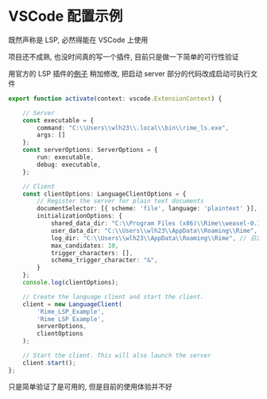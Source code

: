 # VSCode 配置示例

既然声称是 LSP, 必然得能在 VSCode 上使用

项目还不成熟, 也没时间真的写一个插件, 目前只是做一下简单的可行性验证

用官方的 LSP 插件的[例子](https://github.com/microsoft/vscode-extension-samples/tree/main/lsp-sample)
稍加修改, 把启动 server 部分的代码改成启动可执行文件

```typescript
export function activate(context: vscode.ExtensionContext) {

	// Server
	const executable = {
		command: "C:\\Users\\wlh23\\.local\\bin\\rime_ls.exe",
		args: []
	};
	const serverOptions: ServerOptions = {
		run: executable,
		debug: executable,
	};

	// Client
	const clientOptions: LanguageClientOptions = {
		// Register the server for plain text documents
		documentSelector: [{ scheme: 'file', language: 'plaintext' }],
		initializationOptions: {
			shared_data_dir: "C:\\Program Files (x86)\\Rime\\weasel-0.14.3\\data", // rime 公共目录
			user_data_dir: "C:\\Users\\wlh23\\AppData\\Roaming\\Rime", // 指定用户目录, 最好新建一个
			log_dir: "C:\\Users\\wlh23\\AppData\\Roaming\\Rime", // 日志目录
			max_candidates: 10,
			trigger_characters: [],
			schema_trigger_character: "&",
		}
	};
	console.log(clientOptions);

	// Create the language client and start the client.
	client = new LanguageClient(
		'Rime_LSP_Example',
		'Rime LSP Example',
		serverOptions,
		clientOptions
	);

	// Start the client. This will also launch the server
	client.start();
};
```

只是简单验证了是可用的, 但是目前的使用体验并不好

